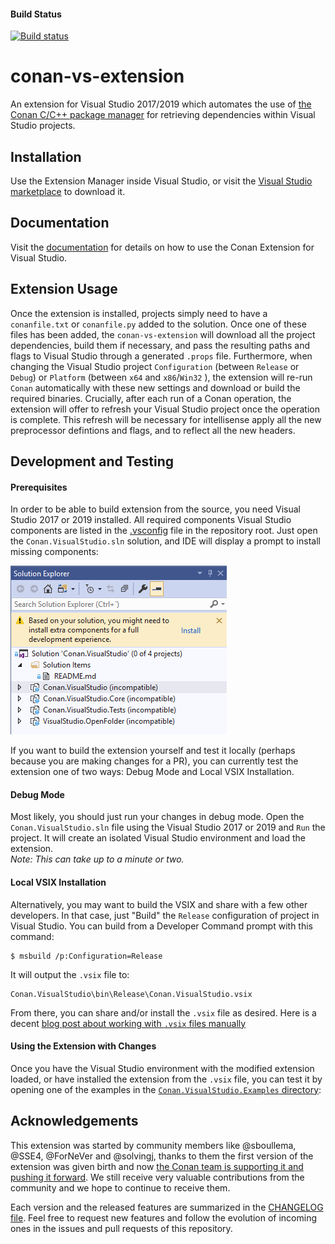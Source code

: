 #### Build Status
[![Build status](https://ci.appveyor.com/api/projects/status/8ddamkckmfgu618o/branch/master?svg=true)](https://ci.appveyor.com/project/ConanOrgCI/conan-vs-extension/branch/master)

conan-vs-extension
==================

An extension for Visual Studio 2017/2019 which automates the use of [the Conan C/C++ package manager](https://conan.io/) for retrieving dependencies within Visual Studio projects.  

Installation
------------
Use the Extension Manager inside Visual Studio, or visit
the [Visual Studio marketplace](https://marketplace.visualstudio.com/items?itemName=conan-io.conan-vs-extension)
to download it.

Documentation
-------------

Visit the [documentation](https://github.com/conan-io/conan-vs-extension/tree/master/docs) for details
on how to use the Conan Extension for Visual Studio.


Extension Usage
-----------------------
Once the extension is installed, projects simply need to have a `conanfile.txt` or `conanfile.py` added to the solution.  Once one of these files has been added, the `conan-vs-extension` will download all the project dependencies, build them if necessary, and pass the resulting paths and flags to Visual Studio through a generated `.props` file. Furthermore, when changing the Visual Studio project `Configuration` (between `Release` or `Debug`) or `Platform` (between `x64` and `x86`/`Win32` ), the extension will re-run `Conan` automatically with these new settings and download or build the required binaries.  Crucially, after each run of a Conan operation, the extension will offer to refresh your Visual Studio project once the operation is complete.  This refresh will be necessary for intellisense apply all the new preprocessor defintions and flags, and to reflect all the new headers.  

Development and Testing
-----------------------  

#### Prerequisites

In order to be able to build extension from the source, you need Visual Studio 2017 or 2019 installed. All required components Visual Studio components are listed in the [.vsconfig](https://devblogs.microsoft.com/setup/configure-visual-studio-across-your-organization-with-vsconfig/#) file in the repository root. Just open the `Conan.VisualStudio.sln` solution, and IDE will display a prompt to install missing components:

![vsconfig](docs/images/vsconfig.png)

If you want to build the extension yourself and test it locally (perhaps because you are making changes for a PR), you can currently test the extension one of two ways:  Debug Mode and Local VSIX Installation.

#### Debug Mode  
Most likely, you should just run your changes in debug mode. Open the `Conan.VisualStudio.sln` file using the Visual Studio 2017 or 2019 and `Run` the project. It will create an isolated Visual Studio environment and load the extension.  
*Note: This can take up to a minute or two.*

#### Local VSIX Installation  
Alternatively, you may want to build the VSIX and share with a few other developers. In that case, just "Build" the `Release` configuration of project in Visual Studio. You can build from a Developer Command prompt with this command: 

	$ msbuild /p:Configuration=Release


It will output the `.vsix` file to:  

	Conan.VisualStudio\bin\Release\Conan.VisualStudio.vsix
	
From there, you can share and/or install the `.vsix` file as desired. Here is a decent [blog post about working with `.vsix` files manually](https://weblog.west-wind.com/posts/2016/Mar/01/Registering-and-Unregistering-a-VSIX-Extension-from-the-Command-Line#Installing)

#### Using the Extension with Changes
Once you have the Visual Studio environment with the modified extension loaded, or have installed the extension from the `.vsix` file, you can test it by opening one of the examples in the [`Conan.VisualStudio.Examples` directory](Conan.VisualStudio.Examples/):


Acknowledgements
----------------

This extension was started by community members like @sboullema, @SSE4, @ForNeVer and @solvingj, thanks to
them the first version of the extension was given birth and now [the Conan team is supporting it and pushing it
forward](https://blog.conan.io/2019/06/17/Conan-extension-for-Visual-Studio.html). We still receive very valuable
contributions from the community and we hope to continue to receive them.

Each version and the released features are summarized in the
[CHANGELOG file](https://github.com/conan-io/conan-vs-extension/tree/master/CHANGELOG.md). Feel free to
request new features and follow the evolution of incoming ones in the issues and pull requests of this repository.
